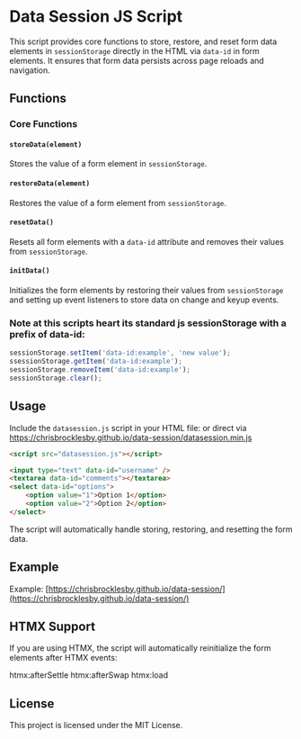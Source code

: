 # Data Session JS Script

This script provides core functions to store, restore, and reset form data elements in `sessionStorage` directly in the HTML via `data-id` in form elements. It ensures that form data persists across page reloads and navigation.

## Functions

### Core Functions

#### `storeData(element)`

Stores the value of a form element in `sessionStorage`.

#### `restoreData(element)`

Restores the value of a form element from `sessionStorage`.

#### `resetData()`

Resets all form elements with a `data-id` attribute and removes their values from `sessionStorage`.

#### `initData()`

Initializes the form elements by restoring their values from `sessionStorage` and setting up event listeners to store data on change and keyup events.

### Note at this scripts heart its standard js sessionStorage with a prefix of data-id:
```js
sessionStorage.setItem('data-id:example', 'new value');
ssessionStorage.getItem('data-id:example');
sessionStorage.removeItem('data-id:example');
sessionStorage.clear();
```

## Usage

Include the `datasession.js` script in your HTML file:
or direct via https://chrisbrocklesby.github.io/data-session/datasession.min.js

```html
<script src="datasession.js"></script>

<input type="text" data-id="username" />
<textarea data-id="comments"></textarea>
<select data-id="options">
    <option value="1">Option 1</option>
    <option value="2">Option 2</option>
</select>
```

The script will automatically handle storing, restoring, and resetting the form data.

## Example
Example: [https://chrisbrocklesby.github.io/data-session/](https://chrisbrocklesby.github.io/data-session/)

## HTMX Support
If you are using HTMX, the script will automatically reinitialize the form elements after HTMX events:

htmx:afterSettle
htmx:afterSwap
htmx:load

## License
This project is licensed under the MIT License.